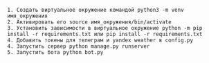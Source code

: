
    1. Создать виртуальное окружение командой python3 -m venv имя_окружения
    2. Активировать его source имя_окружения/bin/activate
    3. Установить зависимости в виртуальное окружение python -m pip install -r requirements.txt или pip install -r requirements.txt
    4. Добавить токены для телеграм и yandex weather в config.py 
    4. Запустить сервер python manage.py runserver
    5. Запустить бота python bot.py